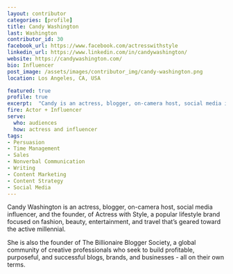 ```yaml
---
layout: contributor
categories: [profile]
title: Candy Washington
last: Washington
contributor_id: 30
facebook_url: https://www.facebook.com/actresswithstyle
linkedin_url: https://www.linkedin.com/in/candywashington/
website: https://candywashington.com/
bio: Influencer
post_image: /assets/images/contributor_img/candy-washington.png
location: Los Angeles, CA, USA

featured: true
profile: true
excerpt:  "Candy is an actress, blogger, on-camera host, social media influencer, and the founder, of Actress with Style. Career Path: Actor + Influencer"
fire: Actor + Influencer
serve:
  who: audiences
  how: actress and influencer
tags:
- Persuasion
- Time Management
- Sales
- Nonverbal Communication
- Writing
- Content Marketing
- Content Strategy
- Social Media
---
```

Candy Washington is an actress, blogger, on-camera host, social media influencer, and the founder, of Actress with Style, a popular lifestyle brand focused on fashion, beauty, entertainment, and travel that’s geared toward the active millennial.

She is also the founder of The Billionaire Blogger Society, a global community of creative professionals who seek to build profitable, purposeful, and successful blogs, brands, and businesses - all on their own terms.